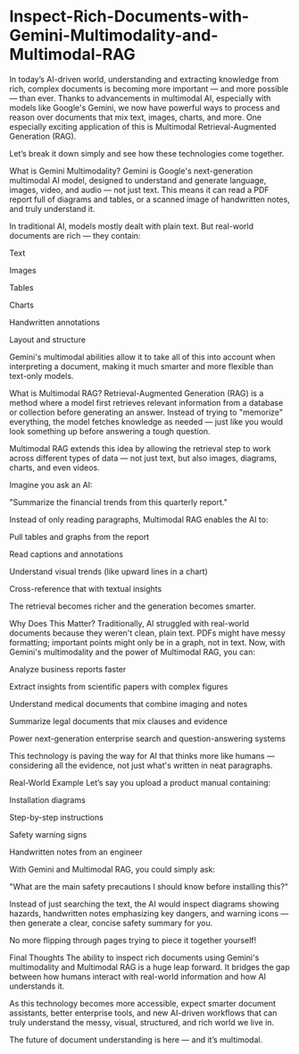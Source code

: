 # Inspect-Rich-Documents-with-Gemini-Multimodality-and-Multimodal-RAG

In today’s AI-driven world, understanding and extracting knowledge from rich, complex documents is becoming more important — and more possible — than ever. Thanks to advancements in multimodal AI, especially with models like Google's Gemini, we now have powerful ways to process and reason over documents that mix text, images, charts, and more. One especially exciting application of this is Multimodal Retrieval-Augmented Generation (RAG).

Let’s break it down simply and see how these technologies come together.

What is Gemini Multimodality?
Gemini is Google's next-generation multimodal AI model, designed to understand and generate language, images, video, and audio — not just text. This means it can read a PDF report full of diagrams and tables, or a scanned image of handwritten notes, and truly understand it.

In traditional AI, models mostly dealt with plain text. But real-world documents are rich — they contain:

Text

Images

Tables

Charts

Handwritten annotations

Layout and structure

Gemini's multimodal abilities allow it to take all of this into account when interpreting a document, making it much smarter and more flexible than text-only models.

What is Multimodal RAG?
Retrieval-Augmented Generation (RAG) is a method where a model first retrieves relevant information from a database or collection before generating an answer. Instead of trying to "memorize" everything, the model fetches knowledge as needed — just like you would look something up before answering a tough question.

Multimodal RAG extends this idea by allowing the retrieval step to work across different types of data — not just text, but also images, diagrams, charts, and even videos.

Imagine you ask an AI:

"Summarize the financial trends from this quarterly report."

Instead of only reading paragraphs, Multimodal RAG enables the AI to:

Pull tables and graphs from the report

Read captions and annotations

Understand visual trends (like upward lines in a chart)

Cross-reference that with textual insights

The retrieval becomes richer and the generation becomes smarter.

Why Does This Matter?
Traditionally, AI struggled with real-world documents because they weren't clean, plain text. PDFs might have messy formatting; important points might only be in a graph, not in text. Now, with Gemini's multimodality and the power of Multimodal RAG, you can:

Analyze business reports faster

Extract insights from scientific papers with complex figures

Understand medical documents that combine imaging and notes

Summarize legal documents that mix clauses and evidence

Power next-generation enterprise search and question-answering systems

This technology is paving the way for AI that thinks more like humans — considering all the evidence, not just what's written in neat paragraphs.

Real-World Example
Let’s say you upload a product manual containing:

Installation diagrams

Step-by-step instructions

Safety warning signs

Handwritten notes from an engineer

With Gemini and Multimodal RAG, you could simply ask:

"What are the main safety precautions I should know before installing this?"

Instead of just searching the text, the AI would inspect diagrams showing hazards, handwritten notes emphasizing key dangers, and warning icons — then generate a clear, concise safety summary for you.

No more flipping through pages trying to piece it together yourself!

Final Thoughts
The ability to inspect rich documents using Gemini's multimodality and Multimodal RAG is a huge leap forward. It bridges the gap between how humans interact with real-world information and how AI understands it.

As this technology becomes more accessible, expect smarter document assistants, better enterprise tools, and new AI-driven workflows that can truly understand the messy, visual, structured, and rich world we live in.

The future of document understanding is here — and it’s multimodal.
